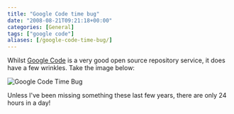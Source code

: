 ```yaml
---
title: "Google Code time bug"
date: "2008-08-21T09:21:18+00:00"
categories: [General]
tags: ["google code"]
aliases: [/google-code-time-bug/]
---
```


Whilst [Google Code](http://code.google.com/) is a very good open source repository service, it does have a few wrinkles. Take the image below:

![Google Code Time Bug](/images/uploads/2008/08/google-code-time-bug.jpg)

Unless I've been missing something these last few years, there are only 24 hours in a day!

